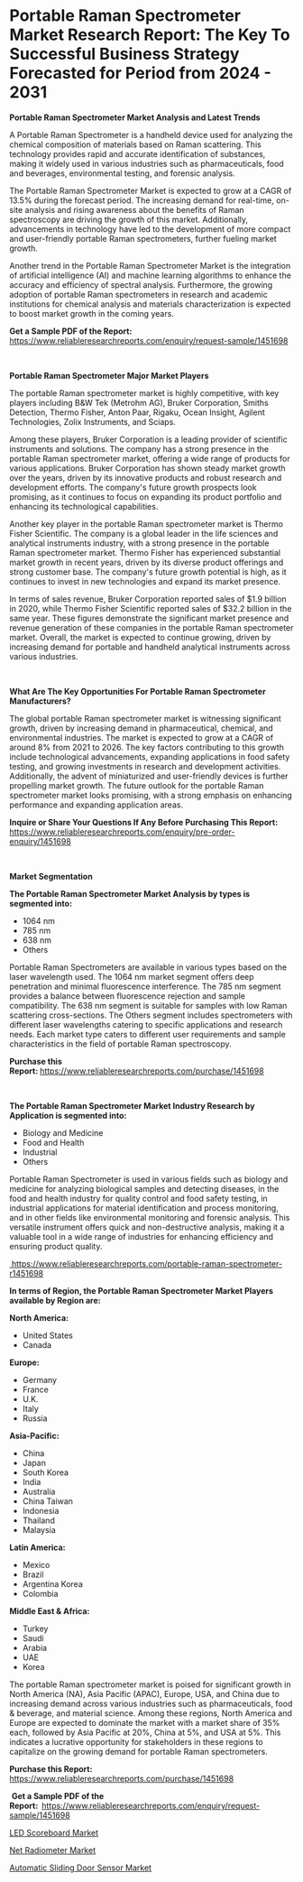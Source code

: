 <p><h1>Portable Raman Spectrometer Market Research Report: The Key To Successful Business Strategy Forecasted for Period from 2024 - 2031</h1></p><p><strong>Portable Raman Spectrometer Market Analysis and Latest Trends</strong></p>
<p><p>A Portable Raman Spectrometer is a handheld device used for analyzing the chemical composition of materials based on Raman scattering. This technology provides rapid and accurate identification of substances, making it widely used in various industries such as pharmaceuticals, food and beverages, environmental testing, and forensic analysis.</p><p>The Portable Raman Spectrometer Market is expected to grow at a CAGR of 13.5% during the forecast period. The increasing demand for real-time, on-site analysis and rising awareness about the benefits of Raman spectroscopy are driving the growth of this market. Additionally, advancements in technology have led to the development of more compact and user-friendly portable Raman spectrometers, further fueling market growth.</p><p>Another trend in the Portable Raman Spectrometer Market is the integration of artificial intelligence (AI) and machine learning algorithms to enhance the accuracy and efficiency of spectral analysis. Furthermore, the growing adoption of portable Raman spectrometers in research and academic institutions for chemical analysis and materials characterization is expected to boost market growth in the coming years.</p></p>
<p><strong>Get a Sample PDF of the Report:&nbsp;</strong> <a href="https://www.reliableresearchreports.com/enquiry/request-sample/1451698">https://www.reliableresearchreports.com/enquiry/request-sample/1451698</a></p>
<p>&nbsp;</p>
<p><strong>Portable Raman Spectrometer Major Market Players</strong></p>
<p><p>The portable Raman spectrometer market is highly competitive, with key players including B&W Tek (Metrohm AG), Bruker Corporation, Smiths Detection, Thermo Fisher, Anton Paar, Rigaku, Ocean Insight, Agilent Technologies, Zolix Instruments, and Sciaps.</p><p>Among these players, Bruker Corporation is a leading provider of scientific instruments and solutions. The company has a strong presence in the portable Raman spectrometer market, offering a wide range of products for various applications. Bruker Corporation has shown steady market growth over the years, driven by its innovative products and robust research and development efforts. The company's future growth prospects look promising, as it continues to focus on expanding its product portfolio and enhancing its technological capabilities.</p><p>Another key player in the portable Raman spectrometer market is Thermo Fisher Scientific. The company is a global leader in the life sciences and analytical instruments industry, with a strong presence in the portable Raman spectrometer market. Thermo Fisher has experienced substantial market growth in recent years, driven by its diverse product offerings and strong customer base. The company's future growth potential is high, as it continues to invest in new technologies and expand its market presence.</p><p>In terms of sales revenue, Bruker Corporation reported sales of $1.9 billion in 2020, while Thermo Fisher Scientific reported sales of $32.2 billion in the same year. These figures demonstrate the significant market presence and revenue generation of these companies in the portable Raman spectrometer market. Overall, the market is expected to continue growing, driven by increasing demand for portable and handheld analytical instruments across various industries.</p></p>
<p>&nbsp;</p>
<p><strong>What Are The Key Opportunities For Portable Raman Spectrometer Manufacturers?</strong></p>
<p><p>The global portable Raman spectrometer market is witnessing significant growth, driven by increasing demand in pharmaceutical, chemical, and environmental industries. The market is expected to grow at a CAGR of around 8% from 2021 to 2026. The key factors contributing to this growth include technological advancements, expanding applications in food safety testing, and growing investments in research and development activities. Additionally, the advent of miniaturized and user-friendly devices is further propelling market growth. The future outlook for the portable Raman spectrometer market looks promising, with a strong emphasis on enhancing performance and expanding application areas.</p></p>
<p><strong>Inquire or Share Your Questions If Any Before Purchasing This Report:</strong> <a href="https://www.reliableresearchreports.com/enquiry/pre-order-enquiry/1451698">https://www.reliableresearchreports.com/enquiry/pre-order-enquiry/1451698</a></p>
<p>&nbsp;</p>
<p><strong>Market Segmentation</strong></p>
<p><strong>The Portable Raman Spectrometer Market Analysis by types is segmented into:</strong></p>
<p><ul><li>1064 nm</li><li>785 nm</li><li>638 nm</li><li>Others</li></ul></p>
<p><p>Portable Raman Spectrometers are available in various types based on the laser wavelength used. The 1064 nm market segment offers deep penetration and minimal fluorescence interference. The 785 nm segment provides a balance between fluorescence rejection and sample compatibility. The 638 nm segment is suitable for samples with low Raman scattering cross-sections. The Others segment includes spectrometers with different laser wavelengths catering to specific applications and research needs. Each market type caters to different user requirements and sample characteristics in the field of portable Raman spectroscopy.</p></p>
<p><strong>Purchase this Report:&nbsp;</strong><a href="https://www.reliableresearchreports.com/purchase/1451698">https://www.reliableresearchreports.com/purchase/1451698</a></p>
<p>&nbsp;</p>
<p><strong>The Portable Raman Spectrometer Market Industry Research by Application is segmented into:</strong></p>
<p><ul><li>Biology and Medicine</li><li>Food and Health</li><li>Industrial</li><li>Others</li></ul></p>
<p><p>Portable Raman Spectrometer is used in various fields such as biology and medicine for analyzing biological samples and detecting diseases, in the food and health industry for quality control and food safety testing, in industrial applications for material identification and process monitoring, and in other fields like environmental monitoring and forensic analysis. This versatile instrument offers quick and non-destructive analysis, making it a valuable tool in a wide range of industries for enhancing efficiency and ensuring product quality.</p></p>
<p><a href="https://www.reliableresearchreports.com/portable-raman-spectrometer-r1451698">&nbsp;https://www.reliableresearchreports.com/portable-raman-spectrometer-r1451698</a></p>
<p><strong>In terms of Region, the Portable Raman Spectrometer Market Players available by Region are:</strong></p>
<p>
    <p> <strong> North America: </strong>
        <ul>
            <li>United States</li>
            <li>Canada</li>
        </ul>
        </p> 
    <p> <strong> Europe: </strong>
        <ul>
            <li>Germany</li>
            <li>France</li>
            <li>U.K.</li>
            <li>Italy</li>
            <li>Russia</li>
        </ul>
        </p> 
    <p> <strong> Asia-Pacific: </strong>
        <ul>
            <li>China</li>
            <li>Japan</li>
            <li>South Korea</li>
            <li>India</li>
            <li>Australia</li>
            <li>China Taiwan</li>
            <li>Indonesia</li>
            <li>Thailand</li>
            <li>Malaysia</li>
        </ul>
        </p> 
    <p> <strong> Latin America: </strong>
        <ul>
            <li>Mexico</li>
            <li>Brazil</li>
            <li>Argentina Korea</li>
            <li>Colombia</li>
        </ul>
        </p> 
    <p> <strong> Middle East & Africa: </strong>
        <ul>
            <li>Turkey</li>
            <li>Saudi</li>
            <li>Arabia</li>
            <li>UAE</li>
            <li>Korea</li>
        </ul>
    </p>
    </p>
<p><p>The portable Raman spectrometer market is poised for significant growth in North America (NA), Asia Pacific (APAC), Europe, USA, and China due to increasing demand across various industries such as pharmaceuticals, food & beverage, and material science. Among these regions, North America and Europe are expected to dominate the market with a market share of 35% each, followed by Asia Pacific at 20%, China at 5%, and USA at 5%. This indicates a lucrative opportunity for stakeholders in these regions to capitalize on the growing demand for portable Raman spectrometers.</p></p>
<p><strong>Purchase this Report: </strong><a href="https://www.reliableresearchreports.com/purchase/1451698">https://www.reliableresearchreports.com/purchase/1451698</a></p>
<p>&nbsp;<strong>Get a Sample PDF of the Report:&nbsp;&nbsp;</strong><a href="https://www.reliableresearchreports.com/enquiry/request-sample/1451698">https://www.reliableresearchreports.com/enquiry/request-sample/1451698</a></p>
<p><strong></strong></p>
<p><p><a href="https://github.com/jadenRaynor/Market-Research-Report-List-1/blob/main/led-scoreboard-market.md">LED Scoreboard Market</a></p><p><a href="https://github.com/JordyBecker/Market-Research-Report-List-1/blob/main/net-radiometer-market.md">Net Radiometer Market</a></p><p><a href="https://github.com/sydneyHley85/Market-Research-Report-List-1/blob/main/automatic-sliding-door-sensor-market.md">Automatic Sliding Door Sensor Market</a></p></p>